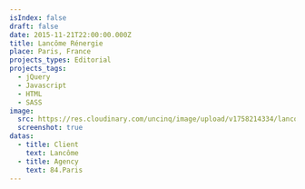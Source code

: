 ```yaml
---
isIndex: false
draft: false
date: 2015-11-21T22:00:00.000Z
title: Lancôme Rénergie
place: Paris, France
projects_types: Editorial
projects_tags:
  - jQuery
  - Javascript
  - HTML
  - SASS
image:
  src: https://res.cloudinary.com/uncinq/image/upload/v1758214334/lancome-renergie_gcemqy.png
  screenshot: true
datas:
  - title: Client
    text: Lancôme
  - title: Agency
    text: 84.Paris
---
```

